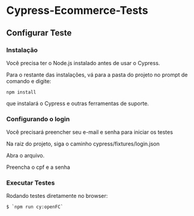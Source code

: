 # Cypress-Ecommerce-Tests                                               

## Configurar Teste
### Instalação

Você precisa ter o Node.js instalado antes de usar o Cypress.

Para o restante das instalações, vá para a pasta do projeto no prompt de comando e digite:

`npm install`

que instalará o Cypress e outras ferramentas de suporte.


### Configurando o login

Você precisará preencher seu e-mail e senha para iniciar os testes

Na raiz do projeto, siga o caminho cypress/fixtures/login.json

Abra o arquivo.

Preencha o cpf e a senha

### Executar Testes

Rodando testes diretamente no browser:

```shell
$ `npm run cy:openFC`
